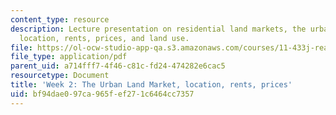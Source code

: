 ```yaml
---
content_type: resource
description: Lecture presentation on residential land markets, the urban land market,
  location, rents, prices, and land use.
file: https://ol-ocw-studio-app-qa.s3.amazonaws.com/courses/11-433j-real-estate-economics-fall-2008/bf94dae097ca965fef271c6464cc7357_wk2.pdf
file_type: application/pdf
parent_uid: a714fff7-4f46-c81c-fd24-474282e6cac5
resourcetype: Document
title: 'Week 2: The Urban Land Market, location, rents, prices'
uid: bf94dae0-97ca-965f-ef27-1c6464cc7357
---
```

